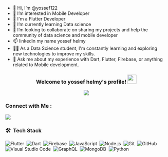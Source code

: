- 👋 Hi, I’m @yossef122
- 👀 I’m interested in Mobile Developer
- 🏢 I'm a Flutter Developer
- 🌱 I’m currently learning Data science
- 💞️ I’m looking to collaborate on sharing my projects and help the community of data science and mobile developer
- 📫 linkedin my name yossef helmy
- 👨‍💻 As a Data Science student, I'm constantly learning and exploring new technologies to improve my skills.
- 💬 Ask me about my experience with Dart, Flutter, Firebase, or anything related to Mobile development.

<!---
yossef122/yossef122 is a ✨ special ✨ repository because its `README.md` (this file) appears on your GitHub profile.
You can click the Preview link to take a look at your changes.
--->
<!---<img width="250" align="right" src="https://c.tenor.com/_DOBjnGspYAAAAAM/code-coding.gif">--->

<h3 align="center">
  Welcome to yossef helmy's profile!
  <img src="https://media.giphy.com/media/hvRJCLFzcasrR4ia7z/giphy.gif" width="28">
</h3>

<!-- Typing SVG by DenverCoder1 - https://github.com/DenverCoder1/readme-typing-svg -->
<p align="center">
  <a href="https://github.com/DenverCoder1/readme-typing-svg"><img src="https://readme-typing-svg.herokuapp.com/?lines=Full-stack%20Mobile%20developer;Always%20learning%20new%20things&font=Fira%20Code&center=true&width=440&height=45&color=f75c7e&vCenter=true&size=22"></a>
</p> 




### Connect with Me :

<a href="https://www.linkedin.com/in/yossef-helmy-806309230/" target="_blank"><img src="https://img.shields.io/badge/-Yossef%20Helmy-0077B5?style=for-the-badge&logo=Linkedin&logoColor=white"/></a>

### 🛠 &nbsp;Tech Stack
![Flutter](https://img.shields.io/badge/-Flutter-05122A?style=flat&logo=flutter&logoColor=563D7C)&nbsp;
![Dart](https://img.shields.io/badge/-Dart-05122A?style=flat&logo=Dart)&nbsp;
![Firebase](https://img.shields.io/badge/-Firebase-05122A?style=flat&logo=Firebase&logoColor=1572B6)&nbsp;
![JavaScript](https://img.shields.io/badge/-JavaScript-05122A?style=flat&logo=javascript)&nbsp;
![Node.js](https://img.shields.io/badge/-Node.js-05122A?style=flat&logo=node.js&logoColor=339933)&nbsp;
![Git](https://img.shields.io/badge/-Git-05122A?style=flat&logo=git)&nbsp;
![GitHub](https://img.shields.io/badge/-GitHub-05122A?style=flat&logo=github)&nbsp;
![Visual Studio Code](https://img.shields.io/badge/-Visual%20Studio%20Code-05122A?style=flat&logo=visual-studio-code&logoColor=007ACC)&nbsp;
![GraphQL](https://img.shields.io/badge/-GraphQL-05122A?style=flat&logo=GraphQL)&nbsp;
![MongoDB](https://img.shields.io/badge/-MongoDB-05122A?style=flat&logo=MongoDB)&nbsp;
![Python](https://img.shields.io/badge/-Python%20-05122A?style=flat&logo=python)&nbsp;

